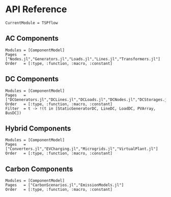 # API Reference

```@meta
CurrentModule = TSPflow
```

## AC Components
```@autodocs
Modules = [ComponentModel]
Pages   = ["Nodes.jl","Generators.jl","Loads.jl","Lines.jl","Transformers.jl"]
Order   = [:type, :function, :macro, :constant]
```

## DC Components
```@autodocs
Modules = [ComponentModel]
Pages   = ["DCGenerators.jl","DCLines.jl","DCLoads.jl","DCNodes.jl","DCStorages.jl"]
Order   = [:type, :function, :macro, :constant]
Filter  = t -> !(t in [StaticGeneratorDC, LineDC, LoadDC, PVArray, BusDC])
```

## Hybrid Components
```@autodocs
Modules = [ComponentModel]
Pages   = ["Converters.jl","EVCharging.jl","Microgrids.jl","VirtualPlant.jl"]
Order   = [:type, :function, :macro, :constant]
```

## Carbon Components
```@autodocs
Modules = [ComponentModel]
Pages   = ["CarbonScenarios.jl","EmissionModels.jl"]
Order   = [:type, :function, :macro, :constant]
```